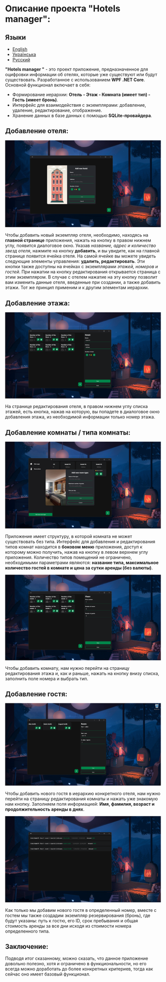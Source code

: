 # Описание проекта "Hotels manager":

## Языки
- [English](./README.md)
- [Українська](./README_UA.md)
- [Русский](./README_RU.md)

**"Hotels manager "** - это проект приложение, предназначенное для оцифровки информации об отелях, которые уже существуют или будут существовать. Разработанное с использованием **WPF .NET Core**. Основной функционал включает в себя:
- Формирование иерархии: **Отель - Этаж - Комната (имеет тип) - Гость (имеет бронь)**.
- Интерфейс для взаимодействия с экземплярами: добавление, удаление, редактирование, отображение.
- Хранение данных в базе данных с помощью **SQLite-провайдера**.


## Добавление отеля:

![Предварительный просмотр](Images/hm_img1.png)

Чтобы добавить новый экземпляр отеля, необходимо, находясь на **главной странице** приложения, нажать на кнопку в правом нижнем углу, появится диалоговое окно. Указав *название, адрес и количество звезд отеля*, нажмите на кнопку **добавить**, и вы увидите, как на главной странице появится ячейка отеля. 
На самой ячейке вы можете увидеть следующие элементы управления: **удалить, редактировать**. Эти кнопки также доступны на ячейках с экземплярами *этажей, номеров и гостей*. При нажатии на кнопку редактирования открывается страница с этим экземпляром. 
В случае с отелем нажатие на эту кнопку позволит вам изменить данные отеля, введенные при создании, а также добавить этажи. Тот же принцип применим и к другим элементам иерархии. 

## Добавление этажа:

![Предварительный просмотр](Images/hm_img4.png)

На странице редактирования отеля, в правом нижнем углу списка этажей, есть кнопка, нажав на которую, вы попадете в диалоговое окно добавления этажа, из необходимой информации только номер этажа.


## Добавление комнаты / типа комнаты:

![Preview](Images/hm_img5.png)

Приложение имеет структуру, в которой комната не может существовать без типа. Интерфейс для добавления и редактирования типов комнат находится в **боковом меню** приложения, доступ к которому можно получить, нажав на кнопку в левом верхнем углу приложения. Количество типов помещений не ограничено, необходимыми параметрами являются: **название типа, максимальное количество гостей в комнате и цена за сутки аренды (без валюты)**.

![Предварительный просмотр](Images/hm_img9.png)

Чтобы добавить комнату, нам нужно перейти на страницу редактирования этажа и, как и раньше, нажать на кнопку внизу списка, заполнить поле номера и выбрать тип.

## Добавление гостя:

![Preview](Images/hm_img10.png)

Чтобы добавить нового гостя в иерархию конкретного отеля, нам нужно перейти на страницу редактирования комнаты и нажать уже знакомую нам кнопку. Заполняем поля информацией: **Имя, фамилия, возраст и продолжительность аренды в днях**.

![Предварительный просмотр](Images/hm_img12.png)

Как только мы добавим нового гостя в определенный номер, вместе с гостем мы также создадим экземпляр резервирования (бронь), где будут указаны: путь к гостю, его ID, срок пребывания и общая стоимость аренды за все дни исходя из стоимости номера определенного типа.

## Заключение:
Подводя итог сказанному, можно сказать, что данное приложение довольно полезно, хотя и ограничено в функциональности, но его всегда можно доработать до более конкретных критериев, тогда как сейчас оно имеет базовый функционал.
